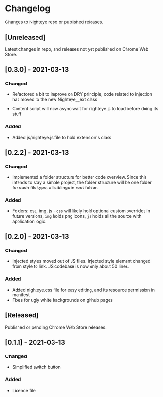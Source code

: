 # Changelog
Changes to Nighteye repo or published releases.

## [Unreleased]
Latest changes in repo, and releases not yet published on Chrome Web Store.

## [0.3.0] - 2021-03-13

### Changed

- Refactored a bit to improve on DRY principle, code related to injection has moved to the new Nighteye__ext class

- Content script will now async wait for nighteye.js to load before doing its stuff

### Added

- Added js/nighteye.js file to hold extension's class

## [0.2.2] - 2021-03-13

### Changed

- Implemented a folder structure for better code overview. Since this intends to stay a simple project, the folder structure will be one folder for each file type, all siblings in root folder.

### Added

- Folders: css, img, js - `css` will likely hold optional custom overrides in future versions, `img` holds png icons, `js` holds all the source with application logic.

## [0.2.0] - 2021-03-13

### Changed

- Injected styles moved out of JS files. Injected style element changed from style to link. JS codebase is now only about 50 lines.

### Added

- Added nighteye.css file for easy editing, and its resource permission in manifest
- Fixes for ugly white backgrounds on github pages

## [Released]
Published or pending Chrome Web Store releases.

## [0.1.1] - 2021-03-13

### Changed

- Simplified switch button

### Added

- Licence file